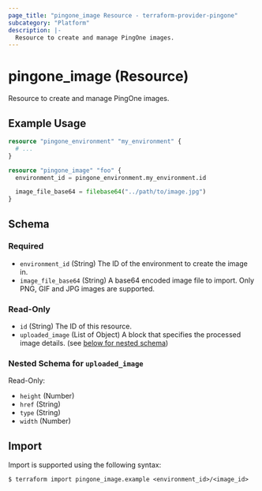 ```yaml
---
page_title: "pingone_image Resource - terraform-provider-pingone"
subcategory: "Platform"
description: |-
  Resource to create and manage PingOne images.
---
```


# pingone_image (Resource)

Resource to create and manage PingOne images.

## Example Usage

```terraform
resource "pingone_environment" "my_environment" {
  # ...
}

resource "pingone_image" "foo" {
  environment_id = pingone_environment.my_environment.id

  image_file_base64 = filebase64("../path/to/image.jpg")
}
```

<!-- schema generated by tfplugindocs -->
## Schema

### Required

- `environment_id` (String) The ID of the environment to create the image in.
- `image_file_base64` (String) A base64 encoded image file to import.  Only PNG, GIF and JPG images are supported.

### Read-Only

- `id` (String) The ID of this resource.
- `uploaded_image` (List of Object) A block that specifies the processed image details. (see [below for nested schema](#nestedatt--uploaded_image))

<a id="nestedatt--uploaded_image"></a>
### Nested Schema for `uploaded_image`

Read-Only:

- `height` (Number)
- `href` (String)
- `type` (String)
- `width` (Number)

## Import

Import is supported using the following syntax:

```shell
$ terraform import pingone_image.example <environment_id>/<image_id>
```
